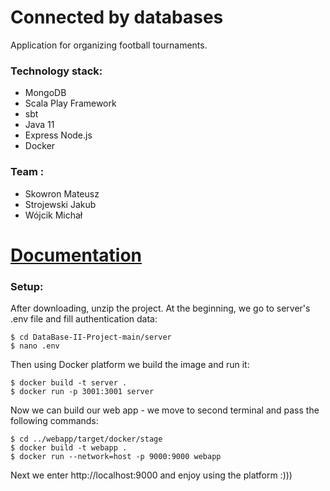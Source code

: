 # Connected by databases
Application for organizing football tournaments.

### Technology stack:  
- MongoDB
- Scala Play Framework
- sbt
- Java 11
- Express Node.js
- Docker

### Team :
- Skowron Mateusz
- Strojewski Jakub
- Wójcik Michał

# [Documentation](Documentation.pdf)

### Setup:
After downloading, unzip the project. At the beginning, we go to server's .env file and fill authentication data:
```
$ cd DataBase-II-Project-main/server
$ nano .env
```
Then using Docker platform we build the image and run it:
```
$ docker build -t server .
$ docker run -p 3001:3001 server
```
Now we can build our web app - we move to second terminal and pass the following commands:
```
$ cd ../webapp/target/docker/stage
$ docker build -t webapp .
$ docker run --network=host -p 9000:9000 webapp
```
Next we enter http://localhost:9000 and enjoy using the platform :)))
